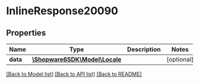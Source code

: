 # InlineResponse20090

## Properties
Name | Type | Description | Notes
------------ | ------------- | ------------- | -------------
**data** | [**\Shopware6SDK\Model\Locale**](Locale.md) |  | [optional] 

[[Back to Model list]](../../README.md#documentation-for-models) [[Back to API list]](../../README.md#documentation-for-api-endpoints) [[Back to README]](../../README.md)

